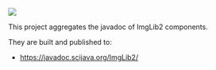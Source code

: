 [![](https://travis-ci.org/imglib/imglib2-javadoc.svg?branch=master)](https://travis-ci.org/imglib/imglib2-javadoc)

This project aggregates the javadoc of ImgLib2 components.

They are built and published to:

* https://javadoc.scijava.org/ImgLib2/
